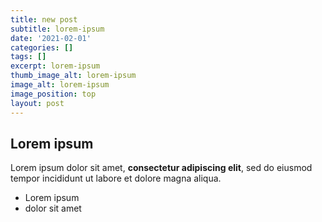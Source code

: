 ```yaml
---
title: new post
subtitle: lorem-ipsum
date: '2021-02-01'
categories: []
tags: []
excerpt: lorem-ipsum
thumb_image_alt: lorem-ipsum
image_alt: lorem-ipsum
image_position: top
layout: post
---
```

## Lorem ipsum

Lorem ipsum dolor sit amet, **consectetur adipiscing elit**, sed do eiusmod tempor incididunt ut labore et dolore magna aliqua.

- Lorem ipsum
- dolor sit amet